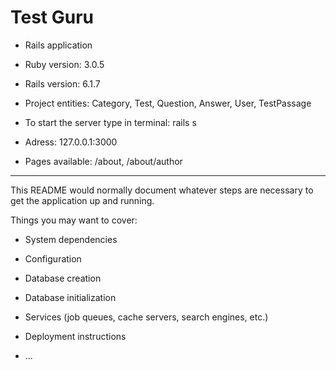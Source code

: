 # Test Guru

* Rails application

* Ruby version: 3.0.5

* Rails version: 6.1.7

* Project entities: Category, Test, Question, Answer, User, TestPassage

* To start the server type in terminal: rails s

* Adress: 127.0.0.1:3000

* Pages available: /about, /about/author

---

This README would normally document whatever steps are necessary to get the
application up and running.

Things you may want to cover:

* System dependencies

* Configuration

* Database creation

* Database initialization

* Services (job queues, cache servers, search engines, etc.)

* Deployment instructions

* ...
